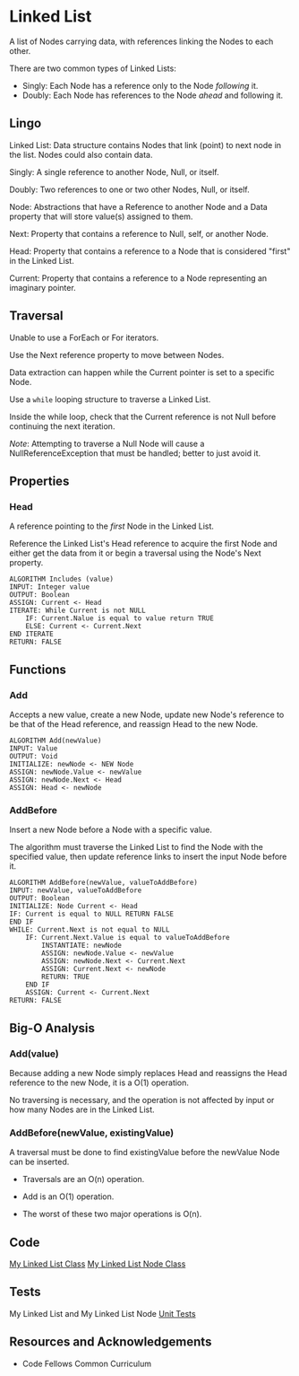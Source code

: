 # Linked List

A list of Nodes carrying data, with references linking the Nodes to each other.

There are two common types of Linked Lists:

- Singly: Each Node has a reference only to the Node *following* it.
- Doubly: Each Node has references to the Node *ahead* and following it.

## Lingo

Linked List: Data structure contains Nodes that link (point) to next node in the list. Nodes could also contain data.

Singly: A single reference to another Node, Null, or itself.

Doubly: Two references to one or two other Nodes, Null, or itself.

Node: Abstractions that have a Reference to another Node and a Data property that will store value(s) assigned to them.

Next: Property that contains a reference to Null, self, or another Node.

Head: Property that contains a reference to a Node that is considered "first" in the Linked List.

Current: Property that contains a reference to a Node representing an imaginary pointer.

## Traversal

Unable to use a ForEach or For iterators.

Use the Next reference property to move between Nodes.

Data extraction can happen while the Current pointer is set to a specific Node.

Use a `while` looping structure to traverse a Linked List.

Inside the while loop, check that the Current reference is not Null before continuing the next iteration.

*Note*: Attempting to traverse a Null Node will cause a NullReferenceException that must be handled; better to just avoid it.

## Properties

### Head

A reference pointing to the *first* Node in the Linked List.

Reference the Linked List's Head reference to acquire the first Node and either get the data from it or begin a traversal using the Node's Next property.

```text
ALGORITHM Includes (value)
INPUT: Integer value
OUTPUT: Boolean
ASSIGN: Current <- Head
ITERATE: While Current is not NULL
    IF: Current.Nalue is equal to value return TRUE
    ELSE: Current <- Current.Next
END ITERATE
RETURN: FALSE
```

## Functions

### Add

Accepts a new value, create a new Node, update new Node's reference to be that of the Head reference, and reassign Head to the new Node.

```text
ALGORITHM Add(newValue)
INPUT: Value
OUTPUT: Void
INITIALIZE: newNode <- NEW Node
ASSIGN: newNode.Value <- newValue
ASSIGN: newNode.Next <- Head
ASSIGN: Head <- newNode
```

### AddBefore

Insert a new Node before a Node with a specific value.

The algorithm must traverse the Linked List to find the Node with the specified value, then update reference links to insert the input Node before it.

```text
ALGORITHM AddBefore(newValue, valueToAddBefore)
INPUT: newValue, valueToAddBefore
OUTPUT: Boolean
INITIALIZE: Node Current <- Head
IF: Current is equal to NULL RETURN FALSE
END IF
WHILE: Current.Next is not equal to NULL
    IF: Current.Next.Value is equal to valueToAddBefore
        INSTANTIATE: newNode
        ASSIGN: newNode.Value <- newValue
        ASSIGN: newNode.Next <- Current.Next
        ASSIGN: Current.Next <- newNode
        RETURN: TRUE
    END IF
    ASSIGN: Current <- Current.Next
RETURN: FALSE
```

## Big-O Analysis

### Add(value)

Because adding a new Node simply replaces Head and reassigns the Head reference to the new Node, it is a O(1) operation.

No traversing is necessary, and the operation is not affected by input or how many Nodes are in the Linked List.

### AddBefore(newValue, existingValue)

A traversal must be done to find existingValue before the newValue Node can be inserted.

- Traversals are an O(n) operation.
- Add is an O(1) operation.

- The worst of these two major operations is O(n).

## Code

[My Linked List Class](../lib/src/main/java/myJava/code/challenges/MyLinkedList.java)
[My Linked List Node Class](../lib/src/main/java/myJava/code/challenges/MyLLNode.java)

## Tests

My Linked List and My Linked List Node [Unit Tests](../lib/src/test/java/myJava/code/challenges/TestMyLinkedList.java)

## Resources and Acknowledgements

- Code Fellows Common Curriculum
